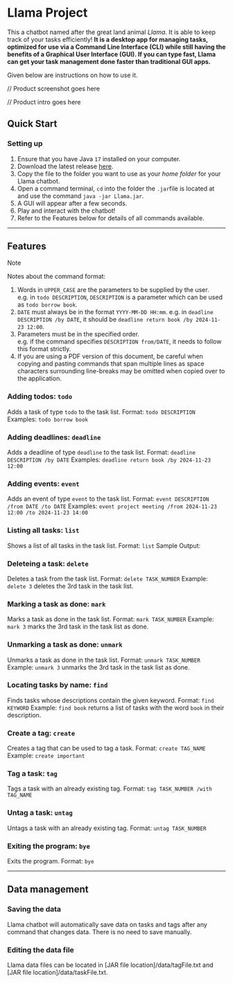 # Llama Project

This a chatbot named after the great land animal _Llama_. It is able to keep track of your tasks efficiently!
**It is a desktop app for managing tasks, optimized for use via a Command Line Interface (CLI) while still having the 
benefits of a Graphical User Interface (GUI). If you can type fast, Llama can get your task management done faster than 
traditional GUI apps.**



Given below are instructions on how to use it.

// Product screenshot goes here

// Product intro goes here

## Quick Start

### Setting up
1. Ensure that you have Java `17` installed on your computer.
2. Download the latest release [here](https://github.com/bmanara/ip/releases).
3. Copy the file to the folder you want to use as your _home folder_ for your Llama chatbot.
4. Open a command terminal, `cd` into the folder the `.jar`file is located at and use the command `java -jar Llama.jar`.
5. A GUI will appear after a few seconds.
6. Play and interact with the chatbot!
7. Refer to the Features below for details of all commands available.

---
## Features
> [!NOTE]
> Notes about the command format:<br>
> 1. Words in `UPPER_CASE` are the parameters to be supplied by the user.<br>
  e.g. in `todo DESCRIPTION`, `DESCRIPTION` is a parameter which can be used as `todo borrow book`.
> 2. `DATE` must always be in the format `YYYY-MM-DD HH:mm`.
      e.g. in `deadline DESCRIPTION /by DATE`, it should be `deadline return book /by 2024-11-23 12:00`.
> 3. Parameters must be in the specified order.<br>
      e.g. if the command specifies `DESCRIPTION from/DATE`, it needs to follow this format strictly.
> 4. If you are using a PDF version of this document, be careful when copying and pasting commands that span multiple lines as space characters surrounding line-breaks may be omitted when copied over to the application.


### Adding todos: `todo`
Adds a task of type `todo` to the task list.
Format: `todo DESCRIPTION`
Examples: `todo borrow book`

### Adding deadlines: `deadline`
Adds a deadline of type `deadline` to the task list.
Format: `deadline DESCRIPTION /by DATE`
Examples: `deadline return book /by 2024-11-23 12:00`

### Adding events: `event`
Adds an event of type `event` to the task list.
Format: `event DESCRIPTION /from DATE /to DATE`
Examples: `event project meeting /from 2024-11-23 12:00 /to 2024-11-23 14:00`

### Listing all tasks: `list`
Shows a list of all tasks in the task list.
Format: `list`
Sample Output: <add screenshot here>

### Deleteing a task: `delete`
Deletes a task from the task list.
Format: `delete TASK_NUMBER`
Example: `delete 3` deletes the 3rd task in the task list. 

### Marking a task as done: `mark`
Marks a task as done in the task list.
Format: `mark TASK_NUMBER`
Example: `mark 3` marks the 3rd task in the task list as done.

### Unmarking a task as done: `unmark`
Unmarks a task as done in the task list.
Format: `unmark TASK_NUMBER`
Example: `unmark 3` unmarks the 3rd task in the task list as done.

### Locating tasks by name: `find`
Finds tasks whose descriptions contain the given keyword.
Format: `find KEYWORD`
Example: `find book` returns a list of tasks with the word `book` in their description.

### Create a tag: `create`
Creates a tag that can be used to tag a task.
Format: `create TAG_NAME`
Example: `create important`

### Tag a task: `tag`
Tags a task with an already existing tag.
Format: `tag TASK_NUMBER /with TAG_NAME`

### Untag a task: `untag`
Untags a task with an already existing tag.
Format: `untag TASK_NUMBER`

### Exiting the program: `bye`
Exits the program.
Format: `bye`

---
##  Data management

### Saving the data
Llama chatbot will automatically save data on tasks and tags after any command that changes data. There is no need to save manually.

### Editing the data file
Llama data files can be located in [JAR file location]/data/tagFile.txt and [JAR file location]/data/taskFile.txt. 

